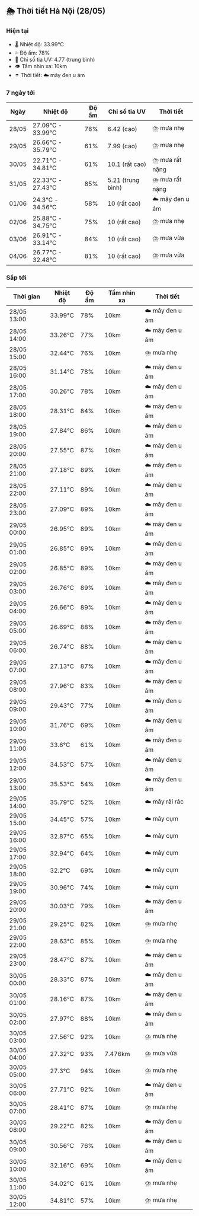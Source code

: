 ## 🌦️ Thời tiết Hà Nội (28/05)

### Hiện tại

- 🌡️ Nhiệt độ: 33.99℃
- 💦 Độ ẩm: 78%
- 🌟 Chỉ số tia UV: 4.77 (trung bình)
- 👁️ Tầm nhìn xa: 10km
- ☂️ Thời tiết: ☁️ mây đen u ám

### 7 ngày tới

| Ngày | Nhiệt độ | Độ ẩm | Chỉ số tia UV | Thời tiết |
| --- | --- | --- | --- | --- |
| 28/05 | 27.09℃ - 33.99℃ | 76% | 6.42 (cao) | ⛈️ mưa nhẹ |
| 29/05 | 26.66℃ - 35.79℃ | 61% | 7.99 (cao) | ⛈️ mưa nhẹ |
| 30/05 | 22.71℃ - 34.81℃ | 61% | 10.1 (rất cao) | ⛈️ mưa rất nặng |
| 31/05 | 22.33℃ - 27.43℃ | 85% | 5.21 (trung bình) | ⛈️ mưa rất nặng |
| 01/06 | 24.3℃ - 34.56℃ | 58% | 10 (rất cao) | ☁️ mây đen u ám |
| 02/06 | 25.88℃ - 34.75℃ | 75% | 10 (rất cao) | ⛈️ mưa nhẹ |
| 03/06 | 26.91℃ - 33.14℃ | 84% | 10 (rất cao) | ⛈️ mưa vừa |
| 04/06 | 26.77℃ - 32.48℃ | 81% | 10 (rất cao) | ⛈️ mưa vừa |

### Sắp tới

| Thời gian | Nhiệt độ | Độ ẩm | Tầm nhìn xa | Thời tiết |
| --- | --- | --- | --- | --- |
| 28/05 13:00 | 33.99℃ | 78% | 10km | ☁️ mây đen u ám |
| 28/05 14:00 | 33.26℃ | 77% | 10km | ☁️ mây đen u ám |
| 28/05 15:00 | 32.44℃ | 76% | 10km | ⛈️ mưa nhẹ |
| 28/05 16:00 | 31.14℃ | 78% | 10km | ☁️ mây đen u ám |
| 28/05 17:00 | 30.26℃ | 78% | 10km | ☁️ mây đen u ám |
| 28/05 18:00 | 28.31℃ | 84% | 10km | ☁️ mây đen u ám |
| 28/05 19:00 | 27.84℃ | 86% | 10km | ☁️ mây đen u ám |
| 28/05 20:00 | 27.55℃ | 87% | 10km | ☁️ mây đen u ám |
| 28/05 21:00 | 27.18℃ | 89% | 10km | ☁️ mây đen u ám |
| 28/05 22:00 | 27.11℃ | 89% | 10km | ☁️ mây đen u ám |
| 28/05 23:00 | 27.09℃ | 89% | 10km | ☁️ mây đen u ám |
| 29/05 00:00 | 26.95℃ | 89% | 10km | ☁️ mây đen u ám |
| 29/05 01:00 | 26.85℃ | 89% | 10km | ☁️ mây đen u ám |
| 29/05 02:00 | 26.85℃ | 89% | 10km | ☁️ mây đen u ám |
| 29/05 03:00 | 26.76℃ | 89% | 10km | ☁️ mây đen u ám |
| 29/05 04:00 | 26.66℃ | 89% | 10km | ☁️ mây đen u ám |
| 29/05 05:00 | 26.69℃ | 88% | 10km | ☁️ mây đen u ám |
| 29/05 06:00 | 26.74℃ | 88% | 10km | ☁️ mây đen u ám |
| 29/05 07:00 | 27.13℃ | 87% | 10km | ☁️ mây đen u ám |
| 29/05 08:00 | 27.96℃ | 83% | 10km | ☁️ mây đen u ám |
| 29/05 09:00 | 29.43℃ | 77% | 10km | ☁️ mây đen u ám |
| 29/05 10:00 | 31.76℃ | 69% | 10km | ☁️ mây đen u ám |
| 29/05 11:00 | 33.6℃ | 61% | 10km | ☁️ mây đen u ám |
| 29/05 12:00 | 34.53℃ | 57% | 10km | ☁️ mây đen u ám |
| 29/05 13:00 | 35.53℃ | 54% | 10km | ☁️ mây đen u ám |
| 29/05 14:00 | 35.79℃ | 52% | 10km | ☁️ mây rải rác |
| 29/05 15:00 | 34.45℃ | 57% | 10km | ☁️ mây cụm |
| 29/05 16:00 | 32.87℃ | 65% | 10km | ☁️ mây cụm |
| 29/05 17:00 | 32.94℃ | 64% | 10km | ☁️ mây cụm |
| 29/05 18:00 | 32.2℃ | 69% | 10km | ☁️ mây cụm |
| 29/05 19:00 | 30.96℃ | 74% | 10km | ☁️ mây cụm |
| 29/05 20:00 | 30.03℃ | 79% | 10km | ☁️ mây đen u ám |
| 29/05 21:00 | 29.25℃ | 82% | 10km | ⛈️ mưa nhẹ |
| 29/05 22:00 | 28.63℃ | 85% | 10km | ⛈️ mưa nhẹ |
| 29/05 23:00 | 28.47℃ | 87% | 10km | ☁️ mây đen u ám |
| 30/05 00:00 | 28.33℃ | 87% | 10km | ☁️ mây đen u ám |
| 30/05 01:00 | 28.16℃ | 87% | 10km | ☁️ mây đen u ám |
| 30/05 02:00 | 27.97℃ | 88% | 10km | ☁️ mây đen u ám |
| 30/05 03:00 | 27.56℃ | 92% | 10km | ⛈️ mưa nhẹ |
| 30/05 04:00 | 27.32℃ | 93% | 7.476km | ⛈️ mưa vừa |
| 30/05 05:00 | 27.3℃ | 94% | 10km | ⛈️ mưa nhẹ |
| 30/05 06:00 | 27.71℃ | 92% | 10km | ☁️ mây đen u ám |
| 30/05 07:00 | 28.41℃ | 87% | 10km | ⛈️ mưa nhẹ |
| 30/05 08:00 | 29.22℃ | 82% | 10km | ☁️ mây đen u ám |
| 30/05 09:00 | 30.56℃ | 76% | 10km | ☁️ mây đen u ám |
| 30/05 10:00 | 32.16℃ | 69% | 10km | ☁️ mây đen u ám |
| 30/05 11:00 | 34.02℃ | 61% | 10km | ⛈️ mưa nhẹ |
| 30/05 12:00 | 34.81℃ | 57% | 10km | ⛈️ mưa nhẹ |

